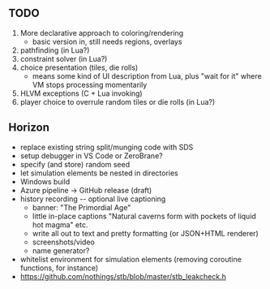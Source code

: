 ## TODO
1. More declarative approach to coloring/rendering
    - basic version in, still needs regions, overlays
2. pathfinding (in Lua?)
3. constraint solver (in Lua?)
4. choice presentation (tiles, die rolls)
    - means some kind of UI description from Lua, plus "wait for it" where VM stops processing momentarily
5. HLVM exceptions (C + Lua invoking)
6. player choice to overrule random tiles or die rolls (in Lua?)

## Horizon
* replace existing string split/munging code with SDS
* setup debugger in VS Code or ZeroBrane?
* specify (and store) random seed
* let simulation elements be nested in directories
* Windows build
* Azure pipeline -> GitHub release (draft)
* history recording -- optional live captioning
    - banner: "The Primordial Age"
    - little in-place captions "Natural caverns form with pockets of liquid hot magma" etc.
    - write all out to text and pretty formatting (or JSON+HTML renderer)
    - screenshots/video
    - name generator?
* whitelist environment for simulation elements (removing coroutine functions, for instance)
* https://github.com/nothings/stb/blob/master/stb_leakcheck.h
